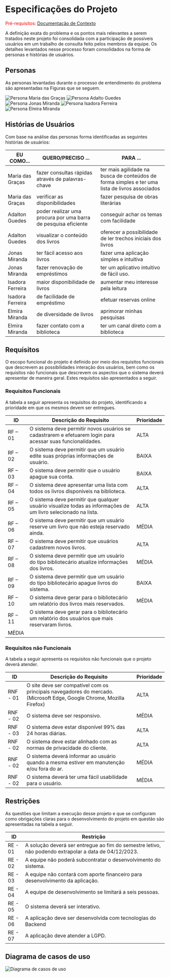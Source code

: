 # Especificações do Projeto

<span style="color:red">Pré-requisitos: <a href="1-Documentação de Contexto.md"> Documentação de Contexto</a></span>

A definição exata do problema e os pontos mais relevantes a serem tratados neste projeto foi consolidada com a participação de possíveis usuários em um trabalho de consulta feito pelos membros da equipe. Os detalhes levantados nesse processo foram consolidados na forma de personas e histórias de usuários.


## Personas

As personas levantadas durante o processo de entendimento do problema são apresentadas na Figuras que se seguem.

![Persona Maria das Graças](IMG/PersonaMariaDasGracas.png)
![Persona Adalto Guedes](IMG/PersonaAdaltoGuedes.png)
![Persona Jonas Miranda](IMG/PersonaJonasMiranda.png)
![Persona Isadora Ferreira](IMG/PersonaIsadoraFerreira.png)
![Persona Elmira Miranda](IMG/PersonaElmiraMiranda.png)


## Histórias de Usuários

Com base na análise das personas forma identificadas as seguintes histórias de usuários:

|EU COMO... | QUERO/PRECISO ...  |PARA ...                 |
|--------------------|------------------------------------|----------------------------------------|
| Maria das Graças | fazer consultas rápidas através de palavras-chave | ter mais agilidade na busca de conteúdos de forma simples e ter uma lista de livros associados |
| Maria das Graças | verificar as disponibilidades | fazer pesquisa de obras literárias |
| Adalton Guedes | poder realizar uma procura por uma barra de pesquisa eficiente | conseguir achar os temas com facilidade |
| Adalton Guedes | visualizar o conteúdo dos livros | oferecer a possibilidade de ler trechos iniciais dos livros |
| Jonas Miranda | ter fácil acesso aos livros | fazer uma aplicação simples e intuitiva |
| Jonas Miranda | fazer renovação de empréstimos | ter um aplicativo intuitivo de fácil uso. |
| Isadora Ferreira | maior disponibilidade de livros | aumentar meu interesse pela leitura |
| Isadora Ferreira | de facilidade de empréstimo | efetuar reservas online |
| Elmira Miranda | de diversidade de livros | aprimorar minhas pesquisas |
| Elmira Miranda | fazer contato com a biblioteca | ter um canal direto com a biblioteca |


## Requisitos

O escopo funcional do projeto é definido por meio dos requisitos funcionais que descrevem as possibilidades interação dos usuários, bem como os requisitos não funcionais que descrevem os aspectos que o sistema deverá apresentar de maneira geral. Estes requisitos são apresentados a seguir.



### Requisitos Funcionais

A tabela a seguir apresenta os requisitos do projeto, identificando a prioridade em que os mesmos devem ser entregues.


|ID    | Descrição do Requisito  | Prioridade |
|------|-----------------------------------------|----|
|RF – 01 |	O sistema deve permitir novos usuários se cadastrarem e efetuarem login para acessar suas funcionalidades. | ALTA |
|RF – 02 |	O sistema deve permitir que um usuário edite suas próprias informações de usuário. | BAIXA |
|RF – 03 |	O sistema deve permitir que o usuário apague sua conta. | BAIXA |
|RF – 04 |	O sistema deve apresentar uma lista com todos os livros disponíveis na biblioteca. | ALTA |
|RF – 05 |	O sistema deve permitir que qualquer usuário visualize todas as informações de um livro selecionado na lista. | ALTA |
|RF – 06 |	O sistema deve permitir que um usuário reserve um livro que não esteja reservado ainda. | MÉDIA |
|RF – 07 |	O sistema deve permitir que usuários cadastrem novos livros. | ALTA |
|RF – 08 |	O sistema deve permitir que um usuário do tipo bibliotecário atualize informações dos livros.  | MÉDIA |
|RF – 09 |	O sistema deve permitir que um usuário do tipo bibliotecário apague livros do sistema. | BAIXA |
|RF – 10 |	O sistema deve gerar para o bibliotecário um relatório dos livros mais reservados. | MÉDIA |
|RF – 11 |	O sistema deve gerar para o bibliotecário um relatório dos usuários que mais reservaram livros.
 | MÉDIA |



### Requisitos não Funcionais

A tabela a seguir apresenta os requisitos não funcionais que o projeto deverá atender.


|ID     | Descrição do Requisito  |Prioridade |
|-------|-------------------------|----|
|RNF - 01 |	O site deve ser compatível com os principais navegadores do mercado. (Microsoft Edge, Google Chrome, Mozilla Firefox) | ALTA |
|RNF - 02 | O sistema deve ser responsivo. | MÉDIA |
|RNF - 03 | O sistema deve estar disponível 99% das 24 horas diárias. | ALTA |
|RNF - 02 | O sistema deve estar alinhado com as normas de privacidade do cliente. | ALTA |
|RNF - 02 | O sistema deverá informar ao usuário quando a mesma estiver em manutenção e/ou fora do ar. | MÉDIA |
|RNF - 02 | O sistema deverá ter uma fácil usabilidade para o usuário. | MÉDIA |



## Restrições

As questões que limitam a execução desse projeto e que se configuram como obrigações claras para o desenvolvimento do projeto em questão são apresentadas na tabela a seguir.


|ID| Restrição                                             |
|--|-------------------------------------------------------|
|RE - 01 | A solução deverá ser entregue ao fim do semestre letivo, não podendo extrapolar a data de 04/12/2023. |
|RE - 02 | A equipe não poderá subcontratar o desenvolvimento do sistema. |
|RE - 03 | A equipe não contará com aporte financeiro para desenvolvimento da aplicação. |
|RE - 04 |	A equipe de desenvolvimento se limitará a seis pessoas. |
|RE - 05 | O sistema deverá ser interativo. |
|RE - 06 | A aplicação deve ser desenvolvida com tecnologias do Backend |
|RE - 07 | A aplicação deve atender a LGPD. |


## Diagrama de casos de uso

![Diagrama de casos de uso](IMG/DiagramaDeCasosDeUso.png)

